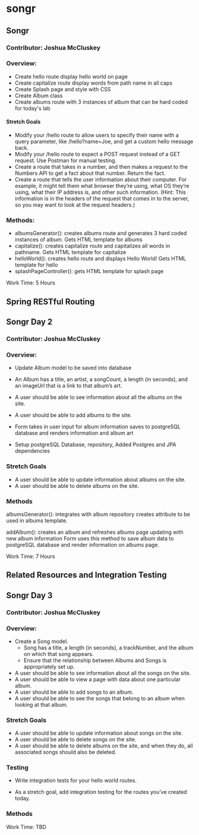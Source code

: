 # songr

## Songr

### Contributor: Joshua McCluskey

### Overview:

- Create hello route display hello world on page
- Create capitalize route display words from path name in all caps
- Create Splash page and style with CSS
- Create Album class
- Create albums route with 3 instances of album that can be hard coded for today's lab

#### Stretch Goals
- Modify your /hello route to allow users to specify their name with a query parameter, like /hello?name=Joe, and get a custom hello message back.
- Modify your /hello route to expect a POST request instead of a GET request. Use Postman for manual testing.
- Create a route that takes in a number, and then makes a request to the Numbers API to get a fact about that number. Return the fact.
- Create a route that tells the user information about their computer. For example, it might tell them what browser they’re using, what OS they’re using, what their IP address is, and other such information. (Hint: This information is in the headers of the request that comes in to the server, so you may want to look at the request headers.)

### Methods:

- albumsGenerator(): creates albums route and generates 3 hard coded instances of album. Gets HTML template for albums
- capitalize(): creates capitalize route and capitalizes all words in pathname. Gets HTML template for capitalize
- helloWorld(): creates hello route and displays Hello World! Gets HTML template for hello
- splashPageController(): gets HTML template for splash page

Work Time: 5 Hours

## Spring RESTful Routing

## Songr Day 2

### Contributor: Joshua McCluskey

### Overview:

- Update Album model to be saved into database
- An Album has a title, an artist, a songCount, a length (in seconds), and an imageUrl that is a link to that album’s art.
- A user should be able to see information about all the albums on the site.
- A user should be able to add albums to the site.

- Form takes in user input for album information saves to postgreSQL database and renders information and album art
- Setup postgreSQL Database, repository, Added Postgres and JPA dependencies
### Stretch Goals
- A user should be able to update information about albums on the site.
- A user should be able to delete albums on the site. 

### Methods
albumsGenerator(): integrates with album repository creates attribute
to be used in albums template.

addAlbum(): creates an album and refreshes albums page updating with new album information 
Form uses this method to save album data to postgreSQL database and render information on albums page.

Work Time: 7 Hours

## Related Resources and Integration Testing

## Songr Day 3

### Contributor: Joshua McCluskey

### Overview:

- Create a Song model.
  - Song has a title, a length (in seconds), a trackNumber, and the album on which that song appears.
  - Ensure that the relationship between Albums and Songs is appropriately set up.
- A user should be able to see information about all the songs on the site.
- A user should be able to view a page with data about one particular album.
- A user should be able to add songs to an album.
- A user should be able to see the songs that belong to an album when looking at that album.

### Stretch Goals
- A user should be able to update information about songs on the site.
- A user should be able to delete songs on the site.
- A user should be able to delete albums on the site, and when they do, all associated songs should also be deleted.

### Testing
- Write integration tests for your hello world routes.

- As a stretch goal, add integration testing for the routes you’ve created today.

### Methods


Work Time: TBD